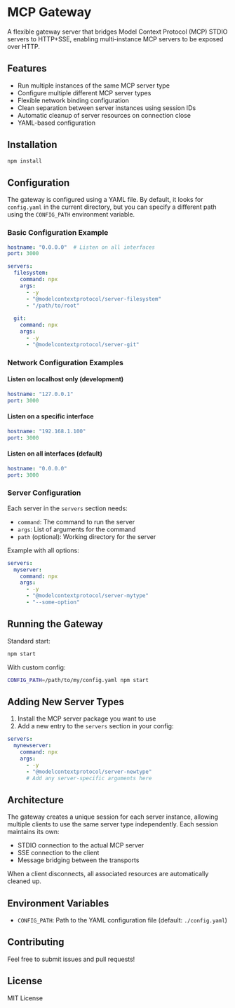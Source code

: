 # MCP Gateway

A flexible gateway server that bridges Model Context Protocol (MCP) STDIO servers to HTTP+SSE, enabling multi-instance MCP servers to be exposed over HTTP.

## Features

- Run multiple instances of the same MCP server type
- Configure multiple different MCP server types
- Flexible network binding configuration
- Clean separation between server instances using session IDs
- Automatic cleanup of server resources on connection close
- YAML-based configuration

## Installation

```bash
npm install
```

## Configuration

The gateway is configured using a YAML file. By default, it looks for `config.yaml` in the current directory, but you can specify a different path using the `CONFIG_PATH` environment variable.

### Basic Configuration Example

```yaml
hostname: "0.0.0.0"  # Listen on all interfaces
port: 3000

servers:
  filesystem:
    command: npx
    args:
      - -y
      - "@modelcontextprotocol/server-filesystem"
      - "/path/to/root"
    
  git:
    command: npx
    args:
      - -y
      - "@modelcontextprotocol/server-git"
```

### Network Configuration Examples

#### Listen on localhost only (development)
```yaml
hostname: "127.0.0.1"
port: 3000
```

#### Listen on a specific interface
```yaml
hostname: "192.168.1.100"
port: 3000
```

#### Listen on all interfaces (default)
```yaml
hostname: "0.0.0.0"
port: 3000
```

### Server Configuration

Each server in the `servers` section needs:

- `command`: The command to run the server
- `args`: List of arguments for the command
- `path` (optional): Working directory for the server

Example with all options:
```yaml
servers:
  myserver:
    command: npx
    args:
      - -y
      - "@modelcontextprotocol/server-mytype"
      - "--some-option"
```

## Running the Gateway

Standard start:
```bash
npm start
```

With custom config:
```bash
CONFIG_PATH=/path/to/my/config.yaml npm start
```

## Adding New Server Types

1. Install the MCP server package you want to use
2. Add a new entry to the `servers` section in your config:
```yaml
servers:
  mynewserver:
    command: npx
    args:
      - -y
      - "@modelcontextprotocol/server-newtype"
      # Add any server-specific arguments here
```

## Architecture

The gateway creates a unique session for each server instance, allowing multiple clients to use the same server type independently. Each session maintains its own:

- STDIO connection to the actual MCP server
- SSE connection to the client
- Message bridging between the transports

When a client disconnects, all associated resources are automatically cleaned up.

## Environment Variables

- `CONFIG_PATH`: Path to the YAML configuration file (default: `./config.yaml`)

## Contributing

Feel free to submit issues and pull requests!

## License

MIT License